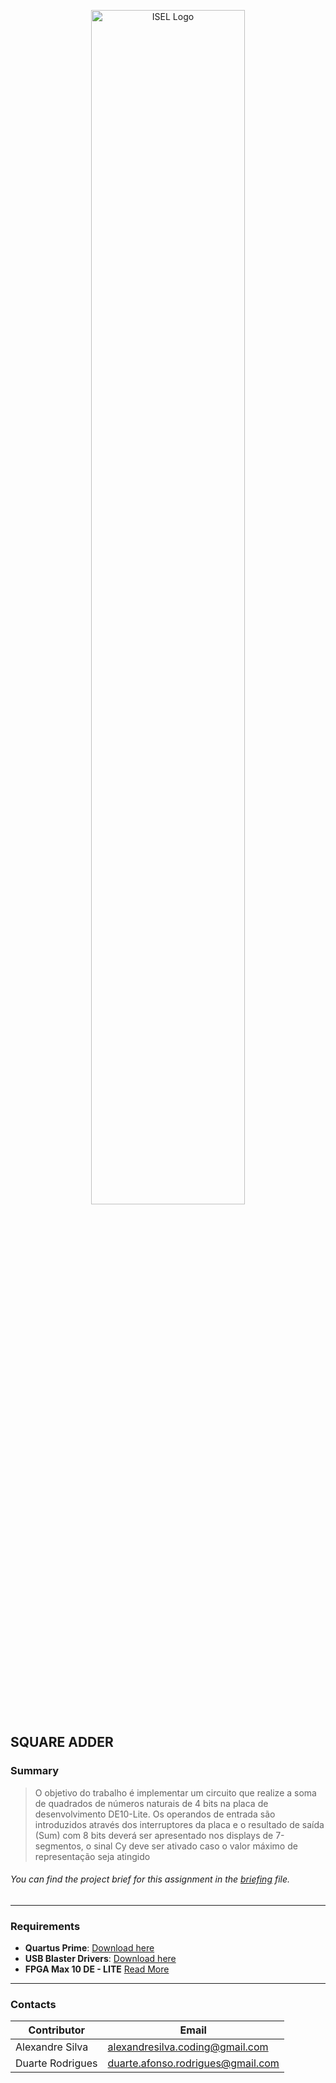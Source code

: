 <p align="center">
  <img src="https://www.isel.pt/sites/default/files/001_imagens_isel/Logotipos/logo_ISEL_principal_Branco.png" alt="ISEL Logo" width="70%">
</p>


## SQUARE ADDER

### Summary
> O objetivo do trabalho é implementar um circuito que realize a soma de quadrados de números naturais de 4 bits na placa de desenvolvimento DE10-Lite. Os operandos de entrada são introduzidos através dos interruptores da placa e o resultado de saída (Sum) com 8 bits deverá ser apresentado nos displays de 7-segmentos, o sinal Cy deve ser ativado caso o valor máximo de representação seja atingido
###### You can find the project brief for this assignment in the [briefing](docs/assignment.pdf) file.


---

### **Requirements**
- **Quartus Prime**: [Download here](https://www.intel.com.br/content/www/br/pt/products/details/fpga/development-tools/quartus-prime.html)
- **USB Blaster Drivers**: [Download here](https://2425moodle.isel.pt/pluginfile.php/1249818/mod_folder/content/0/Material%20de%20apoio/usb-blaster.zip?forcedownload=1)
- **FPGA Max 10 DE - LITE** [Read More](https://www.terasic.com.tw/cgi-bin/page/archive.pl?Language=English&No=1021)
---

### Contacts

| Contributor        | Email                      |
|--------------------|----------------------------|
| Alexandre Silva    | alexandresilva.coding@gmail.com     |
| Duarte Rodrigues   | duarte.afonso.rodrigues@gmail.com    |

